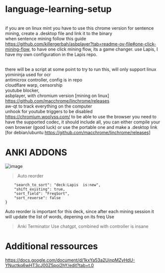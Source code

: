 # language-learning-setup


<br> if you are on linux mint you have to use this chrome version for sentence mining, create a .desktop file and link it to the binary
<br> when sentence mining follow this guide https://github.com/killergerbah/asbplayer?tab=readme-ov-file#one-click-mining-flow, to have one click mining flow, its a game changer.
<bri> use Lapis, I have my own configuration in the Lapis repo.

<br> there will be a script at some point to try to run this, will only support linux
<br> yomininja used for ocr
<br> antimicrox controller, config is in repo
<br> cloudflare warp, censorship
<br> youtube blocker,
<br>asbplayer, with chromium version [mining on linux]
<br>https://github.com/macchrome/linchrome/releases
<br> aw-qt to track everything on the computer
<br> unhook for youtube triggers to be disabled
<br> https://chromium.woolyss.com/ to be able to use the browser you need to have the supported codec, it should include all, you can either compile your own browser (good luck) or use the portable one and make a .desktop link [for debian/ubuntu https://github.com/macchrome/linchrome/releases]


# ANKI ADDONS
![image](https://github.com/user-attachments/assets/23f4c3dd-38c4-4ac9-9f23-24a44ccab37b)

> Auto reorder
```{
    "search_to_sort": "deck:Lapis  is:new",
    "shift_existing": true,
    "sort_field": "FreqSort",
    "sort_reverse": false
}
```
Auto reorder is important for this deck, since after each mining session it will update the list of words, depening on its freq Use

>Anki Terminator
Use chatgpt, combined with controller is insane


# Additional ressources
https://docs.google.com/document/d/1kxYa53a2UjnpMZyHdU-YNuctkq6wHT3cJ00Z5poj2hY/edit?tab=t.0
